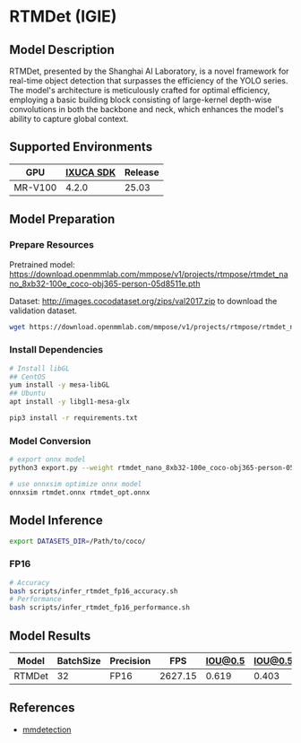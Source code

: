 # RTMDet (IGIE)

## Model Description

RTMDet, presented by the Shanghai AI Laboratory, is a novel framework for real-time object detection that surpasses the efficiency of the YOLO series. The model's architecture is meticulously crafted for optimal efficiency, employing a basic building block consisting of large-kernel depth-wise convolutions in both the backbone and neck, which enhances the model's ability to capture global context.

## Supported Environments

| GPU    | [IXUCA SDK](https://gitee.com/deep-spark/deepspark#%E5%A4%A9%E6%95%B0%E6%99%BA%E7%AE%97%E8%BD%AF%E4%BB%B6%E6%A0%88-ixuca) | Release |
|--------|-----------|---------|
| MR-V100 | 4.2.0     |  25.03  |

## Model Preparation

### Prepare Resources

Pretrained model: <https://download.openmmlab.com/mmpose/v1/projects/rtmpose/rtmdet_nano_8xb32-100e_coco-obj365-person-05d8511e.pth>

Dataset: <http://images.cocodataset.org/zips/val2017.zip> to download the validation dataset.

```bash
wget https://download.openmmlab.com/mmpose/v1/projects/rtmpose/rtmdet_nano_8xb32-100e_coco-obj365-person-05d8511e.pth
```

### Install Dependencies

```bash
# Install libGL
## CentOS
yum install -y mesa-libGL
## Ubuntu
apt install -y libgl1-mesa-glx

pip3 install -r requirements.txt
```

### Model Conversion

```bash
# export onnx model
python3 export.py --weight rtmdet_nano_8xb32-100e_coco-obj365-person-05d8511e.pth --cfg rtmdet_nano_320-8xb32_coco-person.py --output rtmdet.onnx

# use onnxsim optimize onnx model
onnxsim rtmdet.onnx rtmdet_opt.onnx
```

## Model Inference

```bash
export DATASETS_DIR=/Path/to/coco/
```

### FP16

```bash
# Accuracy
bash scripts/infer_rtmdet_fp16_accuracy.sh
# Performance
bash scripts/infer_rtmdet_fp16_performance.sh
```

## Model Results

| Model  | BatchSize | Precision | FPS     | IOU@0.5 | IOU@0.5:0.95 |
|--------|-----------|-----------|---------|---------|--------------|
| RTMDet | 32        | FP16      | 2627.15 | 0.619   | 0.403        |

## References

- [mmdetection](https://github.com/open-mmlab/mmdetection.git)

